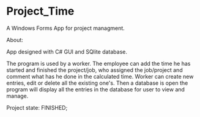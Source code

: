 # Project_Time
A Windows Forms App for project managment.

About:

App designed with C# GUI and SQlite database. 

The program is used by a worker. The employee can add the time he has started and finished the project/job, who assigned the job/project and comment what has he done in the calculated time. Worker can create new entries, edit or delete all the existing one's. Then a database is open the program will display all the entries in the database for user to view and manage.

Project state: FINISHED;
